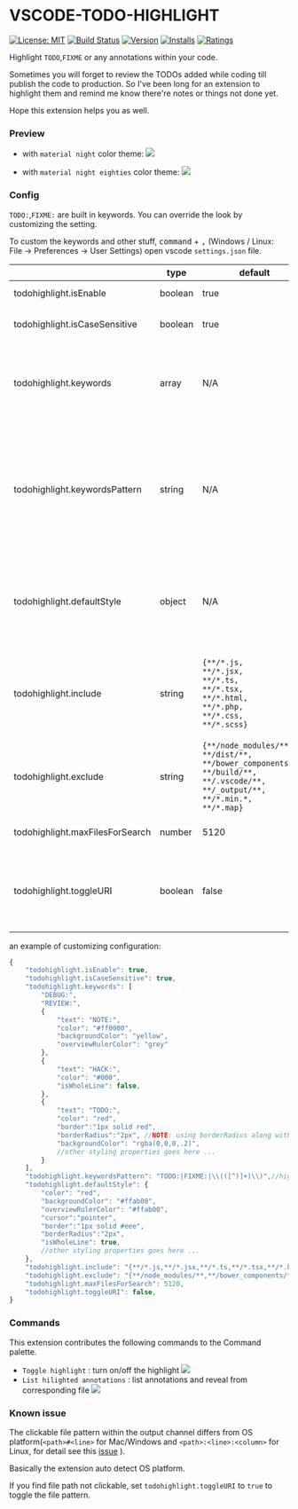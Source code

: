 VSCODE-TODO-HIGHLIGHT
===

[![License: MIT](https://img.shields.io/badge/License-MIT-brightgreen.svg)](https://opensource.org/licenses/MIT) [![Build Status](https://travis-ci.org/wayou/vscode-todo-highlight.svg?branch=master)](https://travis-ci.org/wayou/vscode-todo-highlight) [![Version](http://vsmarketplacebadge.apphb.com/version-short/wayou.vscode-todo-highlight.svg)](https://marketplace.visualstudio.com/items?itemName=wayou.vscode-todo-highlight) [![Installs](http://vsmarketplacebadge.apphb.com/installs-short/wayou.vscode-todo-highlight.svg)](https://marketplace.visualstudio.com/items?itemName=wayou.vscode-todo-highlight) [![Ratings](http://vsmarketplacebadge.apphb.com/rating-short/wayou.vscode-todo-highlight.svg)](https://marketplace.visualstudio.com/items?itemName=wayou.vscode-todo-highlight)

Highlight `TODO`,`FIXME` or any annotations within your code.

Sometimes you will forget to review the TODOs added while coding till publish the code to production.
So I've been long for an extension to highlight them and remind me know there're notes or things not done yet.

Hope this extension helps you as well.

### Preview

- with `material night` color theme:
![](https://github.com/wayou/vscode-todo-highlight/raw/master/assets/material-night.png)

- with `material night eighties` color theme:
![](https://github.com/wayou/vscode-todo-highlight/raw/master/assets/material-night-eighties.png)

### Config

`TODO:`,`FIXME:` are built in keywords. You can override the look by customizing the setting.

To custom the keywords and other stuff, <kbd>command</kbd> + <kbd>,</kbd> (Windows / Linux: File -> Preferences -> User Settings) open vscode `settings.json` file.

||type|default|description|
|---|---|---|---|
|todohighlight.isEnable|boolean|true|Toggle the highlight, default is true.|
|todohighlight.isCaseSensitive|boolean|true|Whether the keywords are case sensitive or not.|
|todohighlight.keywords|array|N/A|An array of keywords that will be hilighted. You can also specify the style for each keywords here. See example below for more infomation.|
|todohighlight.keywordsPattern|string|N/A|Specify keywords via RegExp instead of `todohighlight.keywords` one by one. NOTE that if this presents, `todohighlight.keywords` will be ignored. And REMEMBER to escapse the back slash if there's any in your regexp (using \\ instead of signle back slash). |
|todohighlight.defaultStyle|object|N/A|Specify the default style for custom keywords, if not specified, build in default style will be applied. [Checkout all the available styling properties](https://code.visualstudio.com/docs/extensionAPI/vscode-api#_a-namedecorationrenderoptionsaspan-classcodeitem-id269decorationrenderoptionsspan).|
|todohighlight.include|string|`{**/*.js,`<br>`**/*.jsx,`<br>`**/*.ts,`<br>`**/*.tsx,`<br>`**/*.html,`<br>`**/*.php,`<br>`**/*.css,`<br>`**/*.scss}`|A glob pattern that defines the files to search for. Only include files you need, DO NOT USE `{**/*.*}` for both permormance and avoiding binary files reason.|
|todohighlight.exclude|string|`{**/node_modules/**,`<br>`**/dist/**,`<br>`**/bower_components/**,`<br>`**/build/**,`<br>`**/.vscode/**,`<br>`**/_output/**,`<br>`**/*.min.*,`<br>`**/*.map}`|A glob pattern that defines files and folders to exclude while listing annotations.|
|todohighlight.maxFilesForSearch|number|5120|Max files for searching, mostly you don't need to configure this.|
|todohighlight.toggleURI|boolean|false|If the file path within the output channel not clickable, set this to true to toggle the path patten between `<path>#<line>` and `<path>:<line>:<column>`.|


an example of customizing configuration:

```js
{
    "todohighlight.isEnable": true,
    "todohighlight.isCaseSensitive": true,
    "todohighlight.keywords": [
        "DEBUG:",
        "REVIEW:",
        {  
            "text": "NOTE:",
            "color": "#ff0000",
            "backgroundColor": "yellow",
            "overviewRulerColor": "grey" 
        },
        {
            "text": "HACK:",
            "color": "#000",
            "isWholeLine": false,
        },
        {
            "text": "TODO:",
            "color": "red",
            "border":"1px solid red",
            "borderRadius":"2px", //NOTE: using borderRadius along with `border` or you will see nothing change
            "backgroundColor": "rgba(0,0,0,.2)",
            //other styling properties goes here ... 
        }
    ],
    "todohighlight.keywordsPattern": "TODO:|FIXME:|\\(([^)]+)\\)",//highlight `TODO:`,`FIXME:` and content between parentheses
    "todohighlight.defaultStyle": {
        "color": "red",
        "backgroundColor": "#ffab00",
        "overviewRulerColor": "#ffab00",
        "cursor":"pointer",
        "border":"1px solid #eee",
        "borderRadius":"2px",
        "isWholeLine": true,
        //other styling properties goes here ... 
    },
    "todohighlight.include": "{**/*.js,**/*.jsx,**/*.ts,**/*.tsx,**/*.html,**/*.php,**/*.css,**/*.scss}",
    "todohighlight.exclude": "{**/node_modules/**,**/bower_components/**,**/dist/**,**/build/**,**/.vscode/**,**/_output/**,**/*.min.*,**/*.map}",
    "todohighlight.maxFilesForSearch": 5120,
    "todohighlight.toggleURI": false,
}
```

### Commands

This extension contributes the following commands to the Command palette.

- `Toggle highlight` : turn on/off the highlight
![](https://github.com/wayou/vscode-todo-highlight/raw/master/assets/toggle-highlight.gif)
- `List hilighted annotations` : list annotations and reveal from corresponding file
![](https://github.com/wayou/vscode-todo-highlight/raw/master/assets/list-annotations.gif)


### Known issue

 The clickable file pattern within the output channel differs from OS platform(`<path>#<line>` for Mac/Windows and `<path>:<line>:<column>` for Linux, for detail see this [issue](https://github.com/Microsoft/vscode/issues/586) ). 

 Basically the extension auto detect OS platform.

 If you find file path not clickable, set `todohighlight.toggleURI` to `true` to toggle the file pattern.
  
